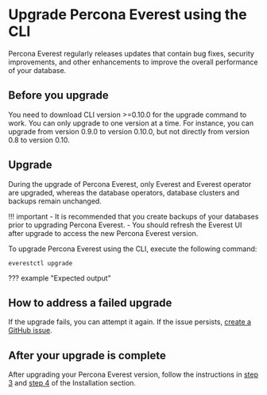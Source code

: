# Upgrade Percona Everest using the CLI

Percona Everest regularly releases updates that contain bug fixes, security improvements, and other enhancements to improve the overall performance of your database.


## Before you upgrade

You need to download CLI version >=0.10.0 for the upgrade command to work. You can only upgrade to one version at a time. For instance, you can upgrade from version 0.9.0 to version 0.10.0, but not directly from version 0.8 to version 0.10.  

## Upgrade

During the upgrade of Percona Everest, only Everest and Everest operator are upgraded, whereas the database operators, database clusters and backups remain unchanged.

!!! important
    - It is recommended that you create backups of your databases prior to upgrading Percona Everest.
    - You should refresh the Everest UI after upgrade to access the new Percona Everest version.


To upgrade Percona Everest using the CLI, execute the following command:

    everestctl upgrade

??? example "Expected output"





## How to address a failed upgrade

If the upgrade fails, you can attempt it again. If the issue persists, [create a GitHub issue](https://docs.github.com/en/issues/tracking-your-work-with-issues/creating-an-issue#creating-an-issue-from-a-repository).


## After your upgrade is complete

After upgrading your Percona Everest version, follow the instructions in [step 3](install/installEverest.md#step-3) and [step 4](install/installEverest.md#step-4) of the Installation section. 













